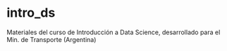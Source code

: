 # intro_ds
Materiales del curso de Introducción a Data Science, desarrollado para el Min. de Transporte (Argentina)
